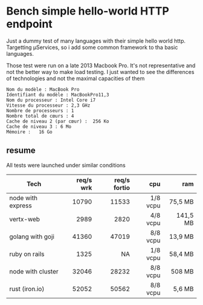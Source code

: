 # Bench simple hello-world HTTP endpoint

Just a dummy test of many languages with their simple hello world http.
Targetting µServices, so i add some common framework to tha basic languages.

Those test were run on a late 2013 Macbook Pro. It's not representative and not the better way to make load testing.
I just wanted to see the differences of technologies and not the maximal capacities of them

```
Nom du modèle :	MacBook Pro
Identifiant du modèle :	MacBookPro11,3
Nom du processeur :	Intel Core i7
Vitesse du processeur :	2,3 GHz
Nombre de processeurs :	1
Nombre total de cœurs :	4
Cache de niveau 2 (par cœur) :	256 Ko
Cache de niveau 3 :	6 Mo
Mémoire :	16 Go
```

## resume

All tests were launched under similar conditions

| Tech              | req/s wrk | req/s fortio | cpu      | ram      |
| ----------------- | ---------:| ------------:| --------:| --------:|
| node with express | 10790     | 11533        | 1/8 vcpu | 75,5 MB  |
| vertx-web         | 2989      | 2820         | 4/8 vcpu | 141,5 MB |
| golang with goji  | 41360     | 47019        | 8/8 vcpu | 13,9 MB  |
| ruby on rails     | 1325      | NA           | 1/8 vcpu | 58,4 MB  |
| node with cluster | 32046     | 28232        | 8/8 vcpu | 508  MB  |
| rust (iron.io)    | 52052     | 50562        | 8/8 vcpu | 5,6 MB   |
